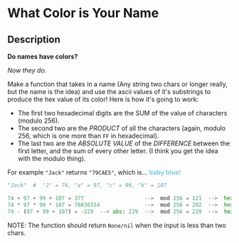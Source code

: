 # What Color is Your Name

## Description

**Do names have colors?**

_Now they do._

Make a function that takes in a name (Any string two chars or longer really, but the name is the idea) and use the ascii values of it's substrings to produce the hex value of its color! Here is how it's going to work:

* The first two hexadecimal digits are the SUM of the value of characters (modulo 256).
* The second two are the _PRODUCT_ of all the characters (again, modulo 256, which is one more than `FF` in hexadecimal).
* The last two are the _ABSOLUTE VALUE_ of the _DIFFERENCE_ between the first letter, and the sum of every other letter. (I think you get the idea with the modulo thing).

For example `"Jack"` returns `"79CAE5"`, which is... <span style="color:#79CAE5; font-weight:bold;">baby blue!</span>

```python
"Jack"  #  "J" = 74, "a" = 97, "c" = 99, "k" = 107

74 + 97 + 99 + 107 = 377                   -->  mod 256 = 121  -->  hex: 79
74 * 97 * 99 * 107 = 76036554              -->  mod 256 = 202  -->  hex: CA
74 - (97 + 99 + 107) = -229  --> abs: 229  -->  mod 256 = 229  -->  hex: E5
```

NOTE: The function should return `None/nil` when the input is less than two chars.

